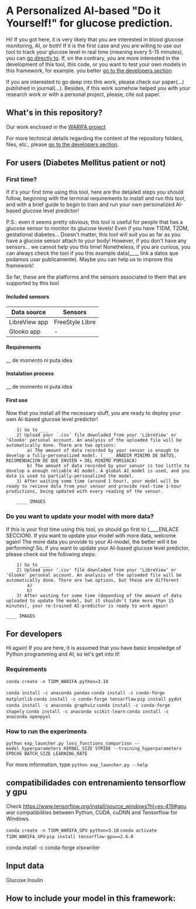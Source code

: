 # A Personalized AI-based "Do it Yourself!" for glucose prediction.
Hi! If you got here, it is very likely that you are interested in blood glucose monitoring, AI, or both! If it is the first case and you are willing to use our tool to track your glucose level in real time (meaning every 5-15 minutes), you can [go directly to](##For-users). If, on the contrary, you are more interested in the development of this tool, this code, or you want to test your own models in this framework, for example. you better [go to the developers section](##For-developers). 

If you are interested to go deep into this work, please check our paper(...) published in journal(...). Besides, if this work somehow helped you with your research work or with a personal project, please, cite out paper.  

## What's in this repository?

Our work enclosed in the [WARIFA project](https://www.warifa.eu/) 

For more technical details regarding the content of the repository folders, files, etc., please [go to the developers section](##For-developers). 

## For users (Diabetes Mellitus patient or not) 
### First time? 
If it's your first time using this tool, here are the detailed steps you should follow, beginning with the terminal requirements to install and run this tool, and with a brief guide to begin to train and run your own personalized AI-based glucose level predictor!  

P.S.: even it seems pretty obvious, this tool is useful for people that has a glucose sensor to monitor its glucose levels! Even if you have T1DM, T2DM, gestational diabetes... Doesn't matter, this tool will suit you as far as you have a glucose sensor attach to your body! However, if you don't have any sensors... we cannot help you this time! Nonetheless, if you are curious, you can always check the tool if you this example data(____ link a datos que podamos usar publicamente). Maybe you can help us to improve this framework!

So far, these are the platforms and the sensors associated to them that are supported by this tool

#### Included sensors
| Data source  | Sensors |
| ------------- | ------------- |
| LibreView app | FreeStyle Libre |
| Glooko app  | -  |

#### Requirements 
__ de momento ni puta idea
#### Instalation process
__ de momento ni puta idea
#### First use
Now that you install all the necessary stuff, you are ready to deploy your own AI-based glucose level predictor! 
    
        1) Go to ___
        2) Upload your ´.csv´ file downladed from your 'LibreView' or 'Glooko' personal account. An analysis of the uploaded file will be automatically done. There are two options:
            a) The amount of data recorded by your sensor is enough to develop a fully-personalized model. (____ AÑADIR MINIMO DE DATOS, RECOMENDACION DE QUE ENVIEN + DEL MINIMO PORSIACA)
            b) The amount of data recorded by your sensor is too little to develop a enough reliable AI model. A global AI model is used, and you data is used to partially-personalized the model.
        3) After waiting some time (around 1 hour), your model will be ready to recieve data from your sensor and provide real-time 1-hour predictions, being updated with every reading of the sensor. 

        ____ IMAGES
        
### Do you want to update your model with more data?
If this is your first time using this tool, yo should go first to (____ENLACE SECCION). If you want to update your model with more data, welcome again! The more data you provide to your AI-model, the better will it be performing! So, if you want to update your AI-based glucose level predictor, please check out the following steps: 
        
        1) Go to ____
        2) Upload your '.csv' file downladed from your 'LibreView' or 'Glooko' personal account. An analysis of the uploaded file will be automatically done. There are two options, but these are different 
            a) 
            b) 
        3) After waiting for some time (depending of the amount of data uploaded to update the model, but it shouldn't take more than 15 minutes), your re-trained AI-predictor is ready to work again!

    ____ IMAGES


## For developers
Hi again! If you are here, it is assumed that you have basic knowledge of Python programming and AI, so let's get into it!

### Requirements 

`conda create -n T1DM_WARIFA python=3.10`

`conda install -c anaconda pandas`
`conda install -c conda-forge matplotlib`
`conda install -c conda-forge tensorflow` 
`pip install pydot`
`conda install -c anaconda graphviz`
`conda install -c conda-forge shapely`
`conda install -c anaconda scikit-learn`
`conda install -c anaconda openpyxl`

### How to run the experiments 

`python exp_launcher.py loss_functions_comparison --model_hyperparameters KERNEL_SIZE STRIDE --training_hyperparameters EPOCHS BATCH_SIZE LEARNING_RATE`

For more information, type `python exp_launcher.py --help`

## compatibilidades con entrenamiento tensorflow y gpu

Check https://www.tensorflow.org/install/source_windows?hl=es-419#gpu wor compatibilities between Python, CUDA, cuDNN and Tensorflow for Windows.

`conda create -n T1DM_WARIFA_GPU python=3.10`
`conda activate T1DM_WARIFA_GPU`
`pip install tensorflow-gpu==2.6.0`

conda install -c conda-forge xlsxwriter



## Input data 

Glucose
Insulin

## How to include your model in this framework: 
